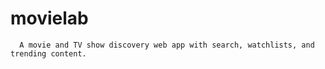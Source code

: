 # movielab
      A movie and TV show discovery web app with search, watchlists, and trending content.
